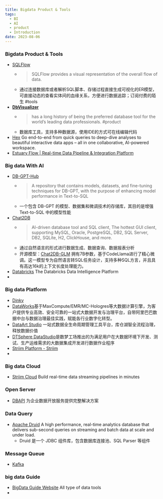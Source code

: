 ```yaml
---
title: Bigdata Product & Tools
tags:
  - BI
  - AI
  - product
  - Introduction
date: 2023-08-06
---
```

### Bigdata  Product & Tools

- [SQLFlow](https://www.gudusoft.com/) 
	- > SQLFlow provides a visual representation of the overall flow of data.
	- 通过连接数据库或者解析SQL脚本、存储过程直接生成可视化的ER模型，可直接动态的查看实体间的血缘关系，方便进行数据追踪；订阅付费的陌生 #tools 
- [**DbVisualizer**](https://www.dbvis.com/) 
	- > has a long history of being the preferred database tool for the world’s leading data professionals. #product 
	- 数据库工具，支持多种数据源，使用IDE的方式可在线编辑代码
- [Hex](https://hex.tech/?_gl=1*mkxxa0*_gcl_au*MjAyNjgxNjY5Mi4xNzI1OTgyOTE4) Go end-to-end from quick queries to deep-dive analyses to beautiful interactive data apps – all in one collaborative, AI-powered workspace.
- [Estuary Flow | Real-time Data Pipeline & Integration Platform](https://estuary.dev/product/)

### Big data With AI 

- [DB-GPT-Hub](https://github.com/eosphoros-ai/DB-GPT-Hub) 
	- > A repository that contains models, datasets, and fine-tuning techniques for DB-GPT, with the purpose of enhancing model performance in Text-to-SQL
	- 一个包含 DB-GPT 的模型、数据集和微调技术的存储库，其目的是增强 Text-to-SQL 中的模型性能
- [Chat2DB](https://chat2db.ai/) 
	- > AI-driven database tool and SQL client, The hottest GUI client, supporting MySQL, Oracle, PostgreSQL, DB2, SQL Server, DB2, SQLite, H2, ClickHouse, and more.
	- 通过自然语言的形式进行数据生成、数据查询、数据报表分析
	- 开源模型：[Chat2DB-GLM](https://github.com/CodePhiliaX/Chat2DB-GLM/blob/main/README_CN.md) 拥有7B参数，基于CodeLlama进行了精心微调。这一模型专为自然语言转SQL任务设计，支持多种SQL方言，并且具有高达16k的上下文长度处理能力。
- [Databricks](https://www.databricks.com/) The Databricks  Data Intelligence Platform
- 

### Big data Platform

- [Dinky]()
- [DataWorks](https://help.aliyun.com/zh/dataworks/)基于MaxCompute/EMR/MC-Hologres等大数据计算引擎，为客户提供专业高效、安全可靠的一站式大数据开发与治理平台，自带阿里巴巴数据中台与数据治理最佳实践，赋能各行业数字化转型。
- [DataArt Studio](https://www.huaweicloud.com/product/dayu.html) 一站式数据全生命周期管理工具平台，库仓湖智全流程治理，释放数据价值
- [DTSphere DataStudio](https://www.dtdream.com/#/coreProduct?id=de092665ff60437e9a79a975e787e808)是数梦工场推出的为满足用户在大数据环境下开发、测试、生产运维需求的大数据集成开发进行数据作业程序
- [Striim Platform - Striim](https://www.striim.com/striim-platform/)
- 

### Big data Cloud

- [Striim Cloud](https://www.striim.com/striim-cloud/) Build real-time data streaming pipelines in minutes

### Open Server

- [DBAPI](https://www.51dbapi.com/) 为企业数据开放服务提供完整解决方案


### Data Query

- [Apache Druid](https://druid.apache.org/) A high performance, real-time analytics database that delivers sub-second queries on streaming and batch data at scale and under load. 
	-  Druid 是一个 JDBC 组件库，包含数据库连接池、SQL Parser 等组件

### Message Queue

- [Kafka]()

### big data Guide

- [BigData Guide Website](https://hao.199it.com/) All type of data tools
- 